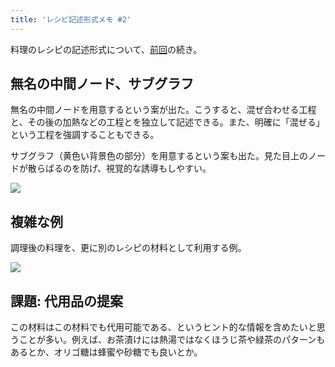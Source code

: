 ```yaml
---
title: 'レシピ記述形式メモ #2'
---
```

料理のレシピの記述形式について、[前回](https://r7kamura.com/articles/2022-05-13-mermaid-recipe-memo)の続き。

無名の中間ノード、サブグラフ
--------------

無名の中間ノードを用意するという案が出た。こうすると、混ぜ合わせる工程と、その後の加熱などの工程とを独立して記述できる。また、明確に「混ぜる」という工程を強調することもできる。

サブグラフ（黄色い背景色の部分）を用意するという案も出た。見た目上のノードが散らばるのを防げ、視覚的な誘導もしやすい。

![](https://lh6.googleusercontent.com/75yYPAOqh-YOIajSSim1P8vCzqaZnLoFvxUMFBppH4eAoqsciy1zghqflnUbu61CXa2jfwsbAuoYOki9ptWUJg_mhM0H6-D7Sukcfjs5fxvdeOSHcyGooGueJgrzrO6nCJQcl_W_-iMlcMUkwP29MFs3UUHO_R1QWbTmfGGKTfdOymzei71FjK8y)

複雑な例
----

調理後の料理を、更に別のレシピの材料として利用する例。

![](https://lh6.googleusercontent.com/5_LE5KjIuMLygD0YmKnEzfcezj7jFgvSIHsX7nl9JaGGm9zJXEZvQeCcoOL9yd_mXekP2EY2pR2puuvMwjbjJg7NS0fmXuoO3Aqc6ASNhD0J0A7xy079x5LDYLwYIV_E5JkPn2nbTOkXTEZ4iAEC0lb7TuCHaLRjJc43k3I4z0D9aj8aoV7MPLIJ)

課題: 代用品の提案
----------

この材料はこの材料でも代用可能である、というヒント的な情報を含めたいと思うことが多い。例えば、お茶漬けには熱湯ではなくほうじ茶や緑茶のパターンもあるとか、オリゴ糖は蜂蜜や砂糖でも良いとか。
